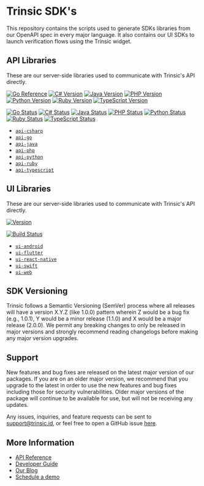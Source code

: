 # Trinsic SDK's

This repository contains the scripts used to generate SDKs libraries from our OpenAPI spec in every major language. It also contains our UI SDKs to launch verification flows using the Trinsic widget.

## API Libraries

These are our server-side libraries used to communicate with Trinsic's API directly.

[![Go Reference](https://pkg.go.dev/badge/github.com/trinsic-id/sdk-go-api)](https://pkg.go.dev/github.com/trinsic-id/sdk-go-api)
[![C# Version](https://img.shields.io/nuget/v/Trinsic.Api)](https://www.nuget.org/packages/WorkOS.net)
[![Java Version](https://img.shields.io/jitpack/version/com.github.trinsic-id/sdk-java-api)](https://jitpack.io/#trinsic-id/sdk-java-api)
[![PHP Version](https://img.shields.io/packagist/v/trinsic/api)](https://packagist.org/packages/trinsic/api)
[![Python Version](https://img.shields.io/pypi/v/trinsic-api)](https://pypi.org/project/Trinsic-Api/)
[![Ruby Version](https://img.shields.io/gem/v/trinsic_api)](https://rubygems.org/gems/trinsic_api)
[![TypeScript Version](https://img.shields.io/npm/v/@trinsic/api.svg)](https://www.npmjs.org/package/@trinsic/api)

[![Go Status](https://github.com/trinsic-id/sdk/actions/workflows/api-go-release.yml/badge.svg)](https://github.com/trinsic-id/sdk/actions?query=branch%main)
[![C# Status](https://github.com/trinsic-id/sdk/actions/workflows/api-csharp-release.yml/badge.svg)](https://github.com/trinsic-id/sdk/actions?query=branch%main)
[![Java Status](https://github.com/trinsic-id/sdk/actions/workflows/api-java-release.yml/badge.svg)](https://github.com/trinsic-id/sdk/actions?query=branch%main)
[![PHP Status](https://github.com/trinsic-id/sdk/actions/workflows/api-php-release.yml/badge.svg)](https://github.com/trinsic-id/sdk/actions?query=branch%main)
[![Python Status](https://github.com/trinsic-id/sdk/actions/workflows/api-python-release.yml/badge.svg)](https://github.com/trinsic-id/sdk/actions?query=branch%main)
[![Ruby Status](https://github.com/trinsic-id/sdk/actions/workflows/api-ruby-release.yml/badge.svg)](https://github.com/trinsic-id/sdk/actions?query=branch%main)
[![TypeScript Status](https://github.com/trinsic-id/sdk/actions/workflows/api-typescript-release.yml/badge.svg)](https://github.com/trinsic-id/sdk/actions?query=branch%main)

- [`api-csharp`](./api-csharp/)
- [`api-go`](./api-go/)
- [`api-java`](./api-java/)
- [`api-php`](./api-php/)
- [`api-python`](./api-python/)
- [`api-ruby`](./api-ruby/)
- [`api-typescript`](./api-typescript/)

## UI Libraries

These are our server-side libraries used to communicate with Trinsic's API directly.

[![Version](https://img.shields.io/npm/v/@trinsic/web-ui.svg)](https://www.npmjs.org/package/@trinsic/web-ui)

[![Build Status](https://github.com/trinsic-id/sdk/actions/workflows/ui-web-release.yml/badge.svg)](https://github.com/trinsic-id/sdk/actions?query=branch%main)

- [`ui-android`](./ui-android/)
- [`ui-flutter`](./ui-flutter/)
- [`ui-react-native`](./ui-react-native/)
- [`ui-swift`](./ui-swift/)
- [`ui-web`](./ui-web/)

## SDK Versioning

Trinsic follows a Semantic Versioning (SemVer) process where all releases will have a version X.Y.Z (like 1.0.0) pattern wherein Z would be a bug fix (e.g., 1.0.1), Y would be a minor release (1.1.0) and X would be a major release (2.0.0). We permit any breaking changes to only be released in major versions and strongly recommend reading changelogs before making any major version upgrades.

## Support

New features and bug fixes are released on the latest major version of our packages. If you are on an older major version, we recommend that you upgrade to the latest in order to use the new features and bug fixes including those for security vulnerabilities. Older major versions of the package will continue to be available for use, but will not be receiving any updates.

Any issues, inquiries, and feature requests can be sent to [support@trinsic.id](mailto:support@trinsic.id), or feel free to open a GitHub issue [here](https://github.com/trinsic-id/sdk/issues).

## More Information

- [API Reference](https://connect.docs.trinsic.id/reference)
- [Developer Guide](https://github.com/stripe/stripe-node/wiki/Passing-Options)
- [Our Blog](https://trinsic.id/blog/)
- [Schedule a demo](https://trinsic.id/contact/)
